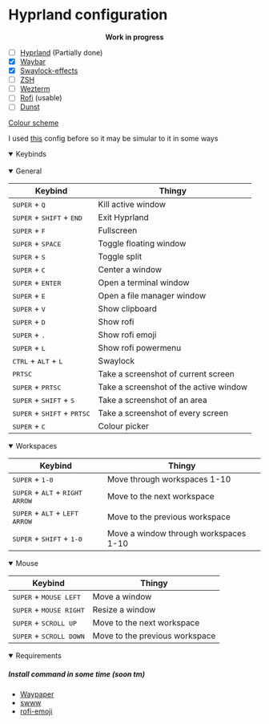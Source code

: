 # Hyprland configuration
<center><b>Work in progress</b></center>

- [ ] [Hyprland](https://github.com/hyprwm/Hyprland) (Partially done)
- [x] [Waybar](https://github.com/Alexays/Waybar)
- [x] [Swaylock-effects](https://github.com/mortie/swaylock-effects)
- [ ] [ZSH](https://github.com/ohmyzsh/ohmyzsh)
- [ ] [Wezterm](https://github.com/wez/wezterm)
- [ ] [Rofi](https://github.com/davatorium/rofi) (usable)
- [ ] [Dunst](https://github.com/dunst-project/dunst)

[Colour scheme](https://github.com/morhetz/gruvbox)

I used [this](https://github.com/linuxmobile/hyprland-dots) config before so it may be simular to it in some ways

<details open>
<summary>Keybinds</summary>
<br/>
<details open>
<summary>General</summary>

| Keybind | Thingy |
|---------|--------|
<kbd>SUPER</kbd> + <kbd>Q</kbd> | Kill active window
<kbd>SUPER</kbd> + <kbd>SHIFT</kbd> + <kbd>END</kbd> | Exit Hyprland
<kbd>SUPER</kbd> + <kbd>F</kbd> | Fullscreen
<kbd>SUPER</kbd> + <kbd>SPACE</kbd> | Toggle floating window
<kbd>SUPER</kbd> + <kbd>S</kbd> | Toggle split
<kbd>SUPER</kbd> + <kbd>C</kbd> | Center a window
<kbd>SUPER</kbd> + <kbd>ENTER</kbd> | Open a terminal window
<kbd>SUPER</kbd> + <kbd>E</kbd> | Open a file manager window
<kbd>SUPER</kbd> + <kbd>V</kbd> | Show clipboard
<kbd>SUPER</kbd> + <kbd>D</kbd> | Show rofi
<kbd>SUPER</kbd> + <kbd>.</kbd> | Show rofi emoji
<kbd>SUPER</kbd> + <kbd>L</kbd> | Show rofi powermenu
<kbd>CTRL</kbd> + <kbd>ALT</kbd> + <kbd>L</kbd> | Swaylock
<kbd>PRTSC</kbd> | Take a screenshot of current screen
<kbd>SUPER</kbd> + <kbd>PRTSC</kbd> | Take a screenshot of the active window
<kbd>SUPER</kbd> + <kbd>SHIFT</kbd> + <kbd>S</kbd> | Take a screenshot of an area
<kbd>SUPER</kbd> + <kbd>SHIFT</kbd> + <kbd>PRTSC</kbd> | Take a screenshot of every screen
<kbd>SUPER</kbd> + <kbd>C</kbd> | Colour picker
</details>
<details open>
<summary>Workspaces</summary>

| Keybind | Thingy |
|---------|--------|
<kbd>SUPER</kbd> + <kbd>1-0</kbd> | Move through workspaces 1-10
<kbd>SUPER</kbd> + <kbd>ALT</kbd> + <kbd>RIGHT ARROW</kbd> | Move to the next workspace
<kbd>SUPER</kbd> + <kbd>ALT</kbd> + <kbd>LEFT ARROW</kbd> | Move to the previous workspace
<kbd>SUPER</kbd> + <kbd>SHIFT</kbd> + <kbd>1-0</kbd> | Move a window through workspaces 1-10
</details>
<details open>
<summary>Mouse</summary>

| Keybind | Thingy |
|---------|--------|
<kbd>SUPER</kbd> + <kbd>MOUSE LEFT</kbd> | Move a window
<kbd>SUPER</kbd> + <kbd>MOUSE RIGHT</kbd> | Resize a window
<kbd>SUPER</kbd> + <kbd>SCROLL UP</kbd> | Move to the next workspace
<kbd>SUPER</kbd> + <kbd>SCROLL DOWN</kbd> | Move to the previous workspace
</details>
</details>

<details open>
<summary>Requirements</summary>

##### Install command in some time (soon tm)
- [Waypaper](https://github.com/anufrievroman/waypaper)
- [swww](https://github.com/Horus645/swww)
- [rofi-emoji](https://github.com/Mange/rofi-emoji)
</details>